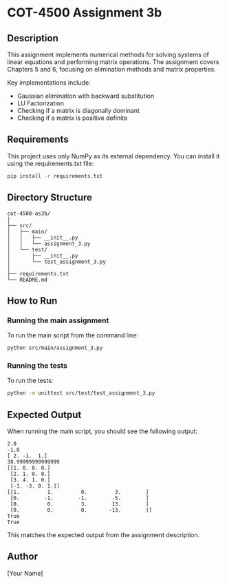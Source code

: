 # COT-4500 Assignment 3b

## Description

This assignment implements numerical methods for solving systems of linear equations and performing matrix operations. The assignment covers Chapters 5 and 6, focusing on elimination methods and matrix properties.

Key implementations include:
- Gaussian elimination with backward substitution
- LU Factorization
- Checking if a matrix is diagonally dominant 
- Checking if a matrix is positive definite

## Requirements

This project uses only NumPy as its external dependency. You can install it using the requirements.txt file:

```bash
pip install -r requirements.txt
```

## Directory Structure

```
cot-4500-as3b/
│
├── src/
│   ├── main/
│   │   ├── __init__.py
│   │   └── assignment_3.py
│   └── test/
│       ├── __init__.py
│       └── test_assignment_3.py
│
├── requirements.txt
└── README.md
```

## How to Run

### Running the main assignment

To run the main script from the command line:

```bash
python src/main/assignment_3.py
```

### Running the tests

To run the tests:

```bash
python -m unittest src/test/test_assignment_3.py
```

## Expected Output

When running the main script, you should see the following output:

```
2.0
-1.0
[ 2. -1.  1.]
38.99999999999999
[[1. 0. 0. 0.]
 [2. 1. 0. 0.]
 [3. 4. 1. 0.]
 [-1. -3. 0. 1.]]
[[1.         1.         0.         3.        ]
 [0.        -1.        -1.        -5.        ]
 [0.         0.         3.        13.        ]
 [0.         0.         0.       -13.        ]]
True
True
```

This matches the expected output from the assignment description.

## Author

[Your Name]